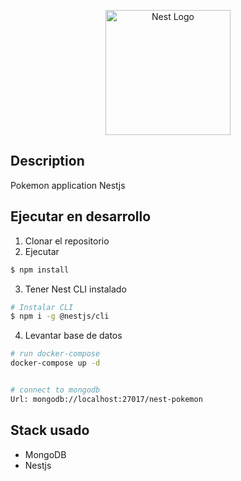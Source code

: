 <p align="center">
  <a href="http://nestjs.com/" target="blank"><img src="https://nestjs.com/img/logo-small.svg" width="200" alt="Nest Logo" /></a>
</p>

## Description

Pokemon application Nestjs

## Ejecutar en desarrollo

1. Clonar el repositorio
2. Ejecutar

```bash
$ npm install
```

3. Tener Nest CLI instalado

```bash
# Instalar CLI
$ npm i -g @nestjs/cli

```

4. Levantar base de datos

```bash
# run docker-compose
docker-compose up -d


# connect to mongodb
Url: mongodb://localhost:27017/nest-pokemon


```

## Stack usado

- MongoDB
- Nestjs
